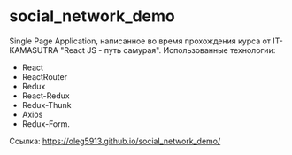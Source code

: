 # social_network_demo

Single Page Application, написанное во время прохождения курса от IT-KAMASUTRA "React JS - путь самурая". Использованные технологии: 
- React 
- ReactRouter 
- Redux
- React-Redux
- Redux-Thunk 
- Axios
- Redux-Form. 

Ссылка: https://oleg5913.github.io/social_network_demo/
